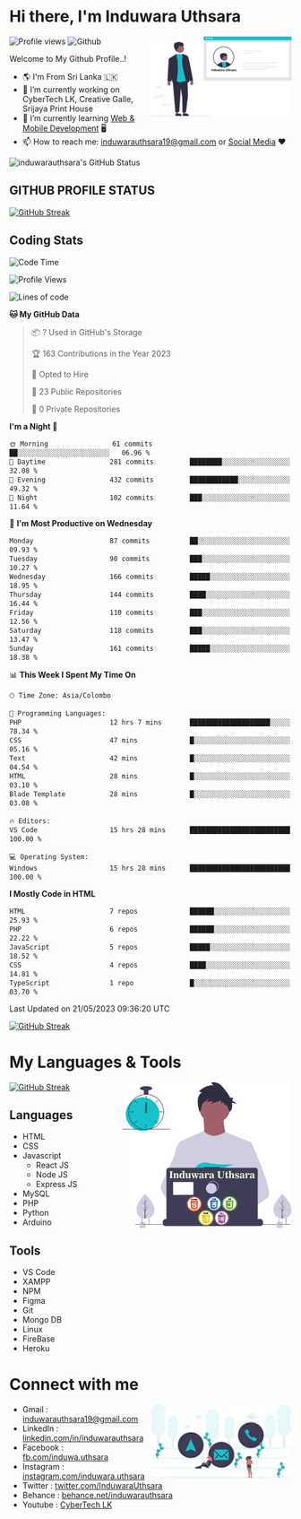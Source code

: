 # Hi there, I'm Induwara Uthsara
![Profile views](https://gpvc.arturio.dev/induwarauthsara)
![Github](https://img.shields.io/github/followers/induwarauthsara?label=Follow&style=social)
<img width="50%" align="right" alt="Induwara Uthsara's Profile" src="https://github.com/induwarauthsara/induwarauthsara/blob/main/images/profileInduwaraUthsara.svg" />

Welcome to My Github Profile..! 


- :earth_americas:	I'm From Sri Lanka :sri_lanka:
- 🔭 I’m currently working on CyberTech LK, Creative Galle, Srijaya Print House 
- 🌱 I’m currently learning [Web & Mobile Development](https://github.com/induwarauthsara/induwarauthsara/blob/main/README.md#my-languages--tools) :desktop_computer:
- 📫 How to reach me: [induwarauthsara19@gmail.com](mailto:induwarauthsara19@gmail.com) or [Social Media](https://github.com/induwarauthsara/induwarauthsara/blob/main/README.md#connect-with-me) :hearts:	

![induwarauthsara's GitHub Status](https://github-readme-stats.vercel.app/api?username=induwarauthsara&show_icons=true&theme=radical)


## GITHUB PROFILE STATUS
[![GitHub Streak](https://github-readme-streak-stats.herokuapp.com/?user=induwarauthsara&theme=dracula)](https://github.com/induwarauthsara)

## Coding Stats
<!--START_SECTION:waka-->
![Code Time](http://img.shields.io/badge/Code%20Time-138%20hrs%2023%20mins-blue)

![Profile Views](http://img.shields.io/badge/Profile%20Views-5-blue)

![Lines of code](https://img.shields.io/badge/From%20Hello%20World%20I%27ve%20Written-993.1%20thousand%20lines%20of%20code-blue)

**🐱 My GitHub Data** 

> 📦 ? Used in GitHub's Storage 
 > 
> 🏆 163 Contributions in the Year 2023
 > 
> 💼 Opted to Hire
 > 
> 📜 23 Public Repositories 
 > 
> 🔑 0 Private Repositories 
 > 
**I'm a Night 🦉** 

```text
🌞 Morning                61 commits          ██░░░░░░░░░░░░░░░░░░░░░░░   06.96 % 
🌆 Daytime                281 commits         ████████░░░░░░░░░░░░░░░░░   32.08 % 
🌃 Evening                432 commits         ████████████░░░░░░░░░░░░░   49.32 % 
🌙 Night                  102 commits         ███░░░░░░░░░░░░░░░░░░░░░░   11.64 % 
```
📅 **I'm Most Productive on Wednesday** 

```text
Monday                   87 commits          ██░░░░░░░░░░░░░░░░░░░░░░░   09.93 % 
Tuesday                  90 commits          ███░░░░░░░░░░░░░░░░░░░░░░   10.27 % 
Wednesday                166 commits         █████░░░░░░░░░░░░░░░░░░░░   18.95 % 
Thursday                 144 commits         ████░░░░░░░░░░░░░░░░░░░░░   16.44 % 
Friday                   110 commits         ███░░░░░░░░░░░░░░░░░░░░░░   12.56 % 
Saturday                 118 commits         ███░░░░░░░░░░░░░░░░░░░░░░   13.47 % 
Sunday                   161 commits         █████░░░░░░░░░░░░░░░░░░░░   18.38 % 
```


📊 **This Week I Spent My Time On** 

```text
🕑︎ Time Zone: Asia/Colombo

💬 Programming Languages: 
PHP                      12 hrs 7 mins       ████████████████████░░░░░   78.34 % 
CSS                      47 mins             █░░░░░░░░░░░░░░░░░░░░░░░░   05.16 % 
Text                     42 mins             █░░░░░░░░░░░░░░░░░░░░░░░░   04.54 % 
HTML                     28 mins             █░░░░░░░░░░░░░░░░░░░░░░░░   03.10 % 
Blade Template           28 mins             █░░░░░░░░░░░░░░░░░░░░░░░░   03.08 % 

🔥 Editors: 
VS Code                  15 hrs 28 mins      █████████████████████████   100.00 % 

💻 Operating System: 
Windows                  15 hrs 28 mins      █████████████████████████   100.00 % 
```

**I Mostly Code in HTML** 

```text
HTML                     7 repos             ██████░░░░░░░░░░░░░░░░░░░   25.93 % 
PHP                      6 repos             ██████░░░░░░░░░░░░░░░░░░░   22.22 % 
JavaScript               5 repos             █████░░░░░░░░░░░░░░░░░░░░   18.52 % 
CSS                      4 repos             ████░░░░░░░░░░░░░░░░░░░░░   14.81 % 
TypeScript               1 repo              █░░░░░░░░░░░░░░░░░░░░░░░░   03.70 % 
```




 Last Updated on 21/05/2023 09:36:20 UTC
<!--END_SECTION:waka-->
          

[![GitHub Streak](https://github-profile-trophy.vercel.app/?username=induwarauthsara&theme=juicyfresh)](https://github.com/induwarauthsara)


# My Languages & Tools
[![GitHub Streak](https://github-readme-stats.vercel.app/api/top-langs/?username=induwarauthsara)](https://github.com/induwarauthsara)
<img width="60%" align="right" alt="Induwara Uthsara's Programmer" src="https://github.com/induwarauthsara/induwarauthsara/blob/main/images/programmingInduwaraUthsara.svg" />

## Languages
* HTML
* CSS
* Javascript
  * React JS
  * Node JS
  * Express JS
* MySQL
* PHP
* Python
* Arduino

## Tools
* VS Code
* XAMPP
* NPM
* Figma
* Git
* Mongo DB
* Linux
* FireBase
* Heroku

# Connect with me
<img width="50%" align="right" alt="Induwara Uthsara's Contact Informations" src="https://github.com/induwarauthsara/induwarauthsara/blob/main/images/contactInduwaraUthsara.svg" />

- Gmail    : [induwarauthsara19@gmail.com](mailto:induwarauthsara19@gmail.com)
- LinkedIn : [linkedin.com/in/induwarauthsara](https://www.linkedin.com/in/induwarauthsara)
- Facebook : [fb.com/induwa.uthsara](https://web.facebook.com/induwa.uthsara/)
- Instagram : [instagram.com/induwara.uthsara](https://www.instagram.com/induwara.uthsara)
- Twitter : [twitter.com/InduwaraUthsara](https://twitter.com/InduwaraUthsara)
- Behance : [behance.net/induwarauthsara](https://www.behance.net/induwarauthsara)
- Youtube : [CyberTech LK](https://www.youtube.com/channel/UCWdK_TF8t8UA2uOmawuTKRg)
